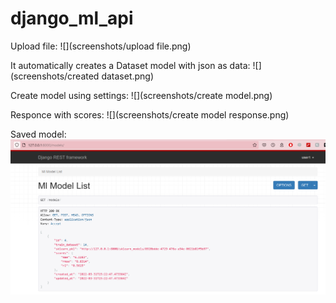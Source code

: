 # django_ml_api

Upload file:
![](screenshots/upload file.png)

It automatically creates a Dataset model with json as data:
![](screenshots/created dataset.png)

Create model using settings:
![](screenshots/create model.png)

Responce with scores:
![](screenshots/create model response.png)

Saved model:
![](screenshots/model.png)


 
